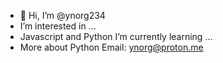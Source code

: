 - 👋 Hi, I’m @ynorg234
- I’m interested in ...
- Javascript and Python
I’m currently learning ...
- More about Python
Email: ynorg@proton.me
